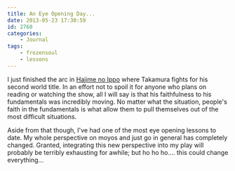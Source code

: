 ```yaml
---
title: An Eye Opening Day...
date: 2013-05-23 17:30:59
id: 2760
categories:
	- Journal
tags:
	- frozensoul
	- lessons
---
```


I just finished the arc in [Hajime no Ippo](https://en.wikipedia.org/wiki/Hajime_no_Ippo) where Takamura fights for his second world title. In an effort not to spoil it for anyone who plans on reading or watching the show, all I will say is that his faithfulness to his fundamentals was incredibly moving. No matter what the situation, people's faith in the fundamentals is what allow them to pull themselves out of the most difficult situations.

Aside from that though, I've had one of the most eye opening lessons to date. My whole perspective on moyos and just go in general has completely changed. Granted, integrating this new perspective into my play will probably be terribly exhausting for awhile; but ho ho ho.... this could change everything...
